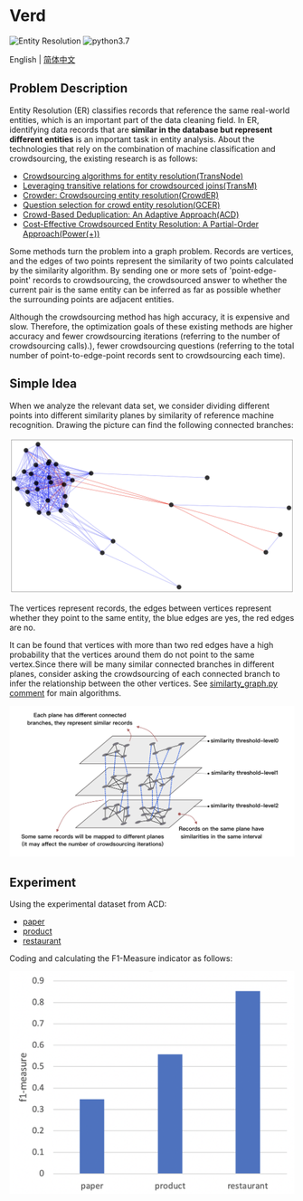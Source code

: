 Verd
===
![Entity Resolution](https://img.shields.io/badge/Entity%20Resolution-gray.svg)
![python3.7](https://img.shields.io/badge/Python-3.7-blue.svg)

English | [简体中文](./README_CHN.md)

## Problem Description
Entity Resolution (ER) classifies records that reference the same real-world entities, which is an important part of the data cleaning field. In ER, identifying data records that are **similar in the database but represent different entities** is an important task in entity analysis.
About the technologies that rely on the combination of machine classification and crowdsourcing, the existing research is as follows:
- [Crowdsourcing algorithms for entity resolution(TransNode)](http://www.vldb.org/pvldb/vol7/p1071-vesdapunt.pdf)
- [Leveraging transitive relations for crowdsourced joins(TransM)](http://dbgroup.cs.tsinghua.edu.cn/wangjn/papers/sigmod2013-crowder-transitivity.pdf)
- [Crowder: Crowdsourcing entity resolution(CrowdER)](https://amplab.cs.berkeley.edu/wp-content/uploads/2012/06/crowder-vldb12.pdf)
- [Question selection for crowd entity resolution(GCER)](http://www.vldb.org/pvldb/vol6/p349-whang.pdf)
- [Crowd-Based Deduplication: An Adaptive Approach(ACD)](https://www.researchgate.net/profile/Sibo_Wang12/publication/300581099_Crowd-Based_Deduplication/links/58197fbd08aee7cdc685fde0.pdf?origin=publication_list)
- [Cost-Effective Crowdsourced Entity Resolution: A Partial-Order Approach(Power(+))](http://people.csail.mit.edu/dongdeng/papers/sigmod2016-partial-order.pdf)

Some methods turn the problem into a graph problem. Records are vertices, and the edges of two points represent the similarity of two points calculated by the similarity algorithm. By sending one or more sets of 'point-edge-point' records to crowdsourcing, the crowdsourced answer to whether the current pair is the same entity can be inferred as far as possible whether the surrounding points are adjacent entities.

Although the crowdsourcing method has high accuracy, it is expensive and slow. Therefore, the optimization goals of these existing methods are higher accuracy and fewer crowdsourcing iterations (referring to the number of crowdsourcing calls).), fewer crowdsourcing questions (referring to the total number of point-to-edge-point records sent to crowdsourcing each time).

## Simple Idea
When we analyze the relevant data set, we consider dividing different points into different similarity planes by similarity of reference machine recognition. Drawing the picture can find the following connected branches:

![analyze](./dataset/img/analyze.png)

The vertices represent records, the edges between vertices represent whether they point to the same entity, the blue edges are yes, the red edges are no.

It can be found that vertices with more than two red edges have a high probability that the vertices around them do not point to the same vertex.Since there will be many similar connected branches in different planes, consider asking the crowdsourcing of each connected branch to infer the relationship between the other vertices. See [similarty_graph.py comment](./graph/similarty_graph.py) for main algorithms.

![schematic](./dataset/img/schematic.png)

## Experiment
Using the experimental dataset from ACD:
- [paper](http://www.cs.umass.edu/~mccallum/data/cora-refs.tar.gz)
- [product](http://dbs.uni-leipzig.de/Abt-Buy.zip)
- [restaurant](http://www.cs.utexas.edu/users/ml/riddle/data/restaurant.tar.gz)

Coding and calculating the F1-Measure indicator as follows:

![f1-measure](./dataset/img/f1-measure.png)